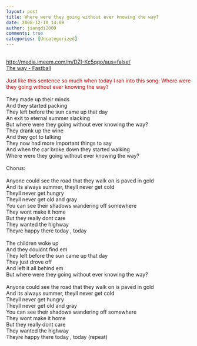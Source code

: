 ```yaml
---
layout: post
title: Where were they going without ever knowing the way?
date: 2008-12-10 14:09
author: jiangdi2000
comments: true
categories: [Uncategorized]
---
```

<div id="msgcns!C840C88DA912213B!1288" class="bvMsg"> <br />
<a href="http://media.imeem.com/m/DZI-Kc5qqo/aus=false/">http://media.imeem.com/m/DZI-Kc5qqo/aus=false/</a><br /><a href="http://www.imeem.com/hasion/music/etUF40aX/fastball_the_way/">The way - Fastball</a><br /><br /><span style="color:rgb(192,0,0);">Just like this sentence so much when today I ran into this song: Where were they going without ever knowing the way?</span><br /><br />They made up their minds<br />And they started packing<br />They left before the sun came up that day<br />An exit to eternal summer slacking<br />But where were they going without ever knowing the way?<br />They drank up the wine<br />And they got to talking<br />They now had more important things to say<br />And when the car broke down they started walking<br />Where were they going without ever knowing the way?<br /><br />Chorus:<br /><br />Anyone could see the road that they walk on is paved in gold<br />And its always summer, theyll never get cold<br />Theyll never get hungry<br />Theyll never get old and gray<br />You can see their shadows wandering off somewhere<br />They wont make it home<br />But they really dont care<br />They wanted the highway<br />Theyre happy there today , today<br /><br />The children woke up<br />And they couldnt find em<br />They left before the sun came up that day<br />They just drove off<br />And left it all behind em<br />But where were they going without ever knowing the way?<br /><br />Anyone could see the road that they walk on is paved in gold<br />And its always summer, theyll never get cold<br />Theyll never get hungry<br />Theyll never get old and gray<br />You can see their shadows wandering off somewhere<br />They wont make it home<br />But they really dont care<br />They wanted the highway<br />Theyre happy there today , today (repeat)<br />

</div>
